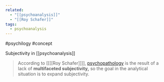 ```yaml
---
related:
  - "[[psychoanalysis]]"
  - "[[Roy Schafer]]"
tags:
  - psychoanalysis
---
```

#psychilogy #concept

Subjectivity in [[psychoanalysis]]

> According to [[[[Roy Schafer]]]], [psychopathology](https://en.m.wikipedia.org/wiki/Psychopathology "Psychopathology") is the result of a lack of **multifaceted subjectivity,** so the goal in the analytical situation is to expand subjectivity.
